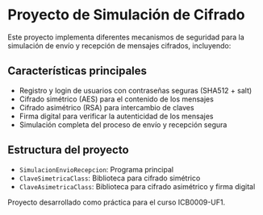 # Proyecto de Simulación de Cifrado

Este proyecto implementa diferentes mecanismos de seguridad para la simulación de envío y recepción de mensajes cifrados, incluyendo:

## Características principales

- Registro y login de usuarios con contraseñas seguras (SHA512 + salt)
- Cifrado simétrico (AES) para el contenido de los mensajes
- Cifrado asimétrico (RSA) para intercambio de claves
- Firma digital para verificar la autenticidad de los mensajes
- Simulación completa del proceso de envío y recepción segura

## Estructura del proyecto

- `SimulacionEnvioRecepcion`: Programa principal 
- `ClaveSimetricaClass`: Biblioteca para cifrado simétrico
- `ClaveAsimetricaClass`: Biblioteca para cifrado asimétrico y firma digital

Proyecto desarrollado como práctica para el curso ICB0009-UF1.